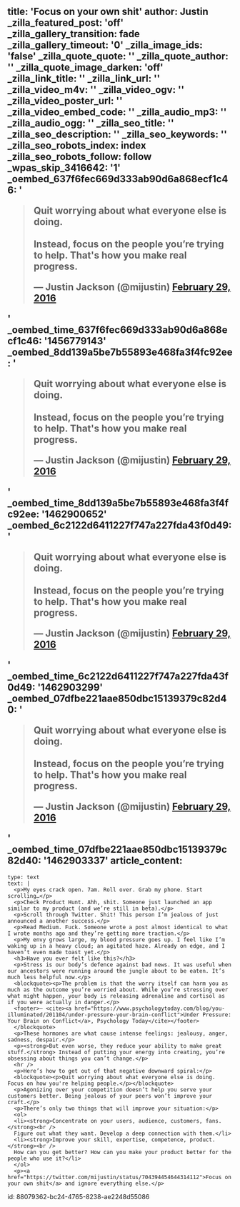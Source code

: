 title: 'Focus on your own shit'
author: Justin
_zilla_featured_post: 'off'
_zilla_gallery_transition: fade
_zilla_gallery_timeout: '0'
_zilla_image_ids: 'false'
_zilla_quote_quote: ''
_zilla_quote_author: ''
_zilla_quote_image_darken: 'off'
_zilla_link_title: ''
_zilla_link_url: ''
_zilla_video_m4v: ''
_zilla_video_ogv: ''
_zilla_video_poster_url: ''
_zilla_video_embed_code: ''
_zilla_audio_mp3: ''
_zilla_audio_ogg: ''
_zilla_seo_title: ''
_zilla_seo_description: ''
_zilla_seo_keywords: ''
_zilla_seo_robots_index: index
_zilla_seo_robots_follow: follow
_wpas_skip_3416642: '1'
_oembed_637f6fec669d333ab90d6a868ecf1c46: '<blockquote class="twitter-tweet" data-width="550"><p lang="en" dir="ltr">Quit worrying about what everyone else is doing.<br><br>Instead, focus on the people you’re trying to help. That&#39;s how you make real progress.</p>&mdash; Justin Jackson (@mijustin) <a href="https://twitter.com/mijustin/status/704394454644314112">February 29, 2016</a></blockquote><script async src="//platform.twitter.com/widgets.js" charset="utf-8"></script>'
_oembed_time_637f6fec669d333ab90d6a868ecf1c46: '1456779143'
_oembed_8dd139a5be7b55893e468fa3f4fc92ee: '<blockquote class="twitter-tweet" data-width="550"><p lang="en" dir="ltr">Quit worrying about what everyone else is doing.<br><br>Instead, focus on the people you’re trying to help. That&#39;s how you make real progress.</p>&mdash; Justin Jackson (@mijustin) <a href="https://twitter.com/mijustin/status/704394454644314112">February 29, 2016</a></blockquote><script async src="//platform.twitter.com/widgets.js" charset="utf-8"></script>'
_oembed_time_8dd139a5be7b55893e468fa3f4fc92ee: '1462900652'
_oembed_6c2122d6411227f747a227fda43f0d49: '<blockquote class="twitter-tweet" data-width="500"><p lang="en" dir="ltr">Quit worrying about what everyone else is doing.<br><br>Instead, focus on the people you’re trying to help. That&#39;s how you make real progress.</p>&mdash; Justin Jackson (@mijustin) <a href="https://twitter.com/mijustin/status/704394454644314112">February 29, 2016</a></blockquote><script async src="//platform.twitter.com/widgets.js" charset="utf-8"></script>'
_oembed_time_6c2122d6411227f747a227fda43f0d49: '1462903299'
_oembed_07dfbe221aae850dbc15139379c82d40: '<blockquote class="twitter-tweet" data-width="550"><p lang="en" dir="ltr">Quit worrying about what everyone else is doing.<br><br>Instead, focus on the people you’re trying to help. That&#39;s how you make real progress.</p>&mdash; Justin Jackson (@mijustin) <a href="https://twitter.com/mijustin/status/704394454644314112">February 29, 2016</a></blockquote><script async src="//platform.twitter.com/widgets.js" charset="utf-8"></script>'
_oembed_time_07dfbe221aae850dbc15139379c82d40: '1462903337'
article_content:
  -
    type: text
    text: |
      <p>My eyes crack open. 7am. Roll over. Grab my phone. Start scrolling…</p>
      <p>Check Product Hunt. Ahh, shit. Someone just launched an app similar to my product (and we’re still in beta).</p>
      <p>Scroll through Twitter. Shit! This person I’m jealous of just announced a another success.</p>
      <p>Read Medium. Fuck. Someone wrote a post almost identical to what I wrote months ago and they’re getting more traction.</p>
      <p>My envy grows large, my blood pressure goes up. I feel like I’m waking up in a heavy cloud; an agitated haze. Already on edge, and I haven’t even made toast yet.</p>
      <h3>Have you ever felt like this?</h3>
      <p>Stress is our body’s defence against bad news. It was useful when our ancestors were running around the jungle about to be eaten. It’s much less helpful now.</p>
      <blockquote><p>The problem is that the worry itself can harm you as much as the outcome you’re worried about. While you’re stressing over what might happen, your body is releasing adrenaline and cortisol as if you were actually in danger.</p>
      <footer>– <cite><a href="https://www.psychologytoday.com/blog/you-illuminated/201104/under-pressure-your-brain-conflict">Under Pressure: Your Brain on Conflict</a>, Psychology Today</cite></footer>
      </blockquote>
      <p>These hormones are what cause intense feelings: jealousy, anger, sadness, despair.</p>
      <p><strong>But even worse, they reduce your ability to make great stuff.</strong> Instead of putting your energy into creating, you’re obsessing about things you can’t change.</p>
      <hr />
      <p>Here’s how to get out of that negative downward spiral:</p>
      <blockquote><p>Quit worrying about what everyone else is doing. Focus on how you're helping people.</p></blockquote>
      <p>Agonizing over your competition doesn’t help you serve your customers better. Being jealous of your peers won’t improve your craft.</p>
      <p>There’s only two things that will improve your situation:</p>
      <ol>
      <li><strong>Concentrate on your users, audience, customers, fans.</strong><br />
      Figure out what they want. Develop a deep connection with them.</li>
      <li><strong>Improve your skill, expertise, competence, product.</strong><br />
      How can you get better? How can you make your product better for the people who use it?</li>
      </ol>
      <p><a href="https://twitter.com/mijustin/status/704394454644314112">Focus on your own shit</a> and ignore everything else.</p>
      
id: 88079362-bc24-4765-8238-ae2248d55086

